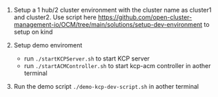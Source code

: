 1. Setup a 1 hub/2 cluster environment with the cluster name as cluster1 and cluster2. Use script here https://github.com/open-cluster-management-io/OCM/tree/main/solutions/setup-dev-environment to setup on kind

2. Setup demo enviroment
    - run `./startKCPServer.sh` to start KCP server
    - run `./startACMController.sh` to start kcp-acm controller in aother terminal

3. Run the demo script `./demo-kcp-dev-script.sh` in aother terminal
